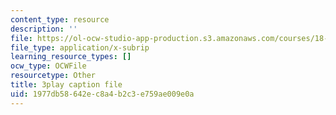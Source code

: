 ```yaml
---
content_type: resource
description: ''
file: https://ol-ocw-studio-app-production.s3.amazonaws.com/courses/18-01sc-single-variable-calculus-fall-2010/1977db58642ec8a4b2c3e759ae009e0a_XRkgBWbWvg4.srt
file_type: application/x-subrip
learning_resource_types: []
ocw_type: OCWFile
resourcetype: Other
title: 3play caption file
uid: 1977db58-642e-c8a4-b2c3-e759ae009e0a
---
```


